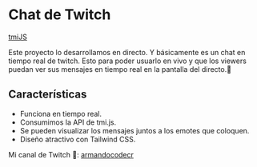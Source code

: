# Chat de Twitch

[tmiJS](https://tmijs.com/)

Este proyecto lo desarrollamos en directo. Y básicamente es un chat en tiempo real de twitch.
Esto para poder usuarlo en vivo y que los viewers puedan ver sus mensajes en tiempo real en la pantalla del directo.💜

## Características

- Funciona en tiempo real.
- Consumimos la API de tmi.js.
- Se pueden visualizar los mensajes juntos a los emotes que coloquen.
- Diseño atractivo con Tailwind CSS.

Mi canal de Twitch 🎥: [armandocodecr](https://www.twitch.tv/armandocodecr)
